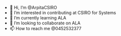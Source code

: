 - 👋 Hi, I’m @ArpitaCSIRO
- 👀 I’m interested in contributing at CSIRO for Systems 
- 🌱 I’m currently learning ALA
- 💞️ I’m looking to collaborate on ALA
- 📫 How to reach me @0452532377

<!---
ArpitaCSIRO/ArpitaCSIRO is a ✨ special ✨ repository because its `README.md` (this file) appears on your GitHub profile.
You can click the Preview link to take a look at your changes.
--->
